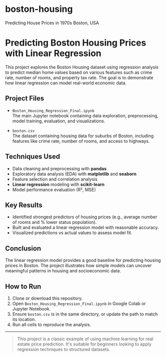 # boston-housing

Predicting House Prices in 1970s Boston, USA
# Predicting Boston Housing Prices with Linear Regression

This project explores the Boston Housing dataset using regression analysis to predict median home values based on various features such as crime rate, number of rooms, and property tax rate. The goal is to demonstrate how linear regression can model real-world economic data.

## Project Files

- `Boston_Housing_Regression_Final.ipynb`  
  The main Jupyter notebook containing data exploration, preprocessing, model training, evaluation, and visualizations.

- `boston.csv`  
  The dataset containing housing data for suburbs of Boston, including features like crime rate, number of rooms, and access to highways.

## Techniques Used

- Data cleaning and preprocessing with **pandas**
- Exploratory data analysis (EDA) with **matplotlib** and **seaborn**
- Feature selection and correlation analysis
- **Linear regression** modeling with **scikit-learn**
- Model performance evaluation (R², MSE)

## Key Results

- Identified strongest predictors of housing prices (e.g., average number of rooms and % lower status population).
- Built and evaluated a linear regression model with reasonable accuracy.
- Visualized predictions vs actual values to assess model fit.

## Conclusion

The linear regression model provides a good baseline for predicting housing prices in Boston. The project illustrates how simple models can uncover meaningful patterns in housing and socioeconomic data.

## How to Run

1. Clone or download this repository.
2. Open `Boston_Housing_Regression_Final.ipynb` in Google Colab or Jupyter Notebook.
3. Ensure `boston.csv` is in the same directory, or update the path to match its location.
4. Run all cells to reproduce the analysis.

---

> This project is a classic example of using machine learning for real estate price prediction. It's suitable for beginners looking to apply regression techniques to structured datasets.
